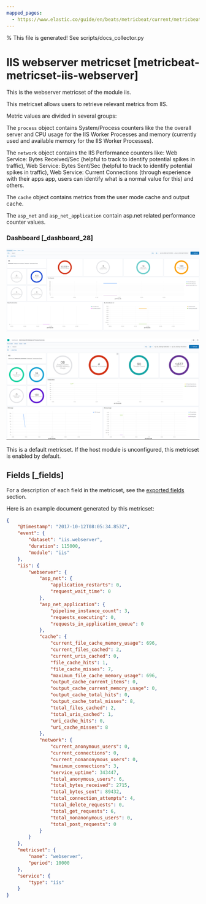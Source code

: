 ```yaml
---
mapped_pages:
  - https://www.elastic.co/guide/en/beats/metricbeat/current/metricbeat-metricset-iis-webserver.html
---
```


% This file is generated! See scripts/docs_collector.py

# IIS webserver metricset [metricbeat-metricset-iis-webserver]

This is the webserver metricset of the module iis.

This metricset allows users to retrieve relevant metrics from IIS.

Metric values are divided in several groups:

The `process` object contains System/Process counters like the the overall server and CPU usage for the IIS Worker Processes and memory (currently used and available memory for the IIS Worker Processes).

The `network` object contains the IIS Performance counters like: Web Service: Bytes Received/Sec (helpful to track to identify potential spikes in traffic), Web Service: Bytes Sent/Sec (helpful to track to identify potential spikes in traffic), Web Service: Current Connections (through experience with their apps app, users can identify what is a normal value for this) and others.

The `cache` object contains metrics from the user mode cache and output cache.

The `asp_net` and `asp_net_application` contain asp.net related performance counter values.


### Dashboard [_dashboard_28]

![metricbeat iis webserver overview](images/metricbeat-iis-webserver-overview.png)

![metricbeat iis webserver process](images/metricbeat-iis-webserver-process.png)

This is a default metricset. If the host module is unconfigured, this metricset is enabled by default.

## Fields [_fields]

For a description of each field in the metricset, see the [exported fields](/reference/metricbeat/exported-fields-iis.md) section.

Here is an example document generated by this metricset:

```json
{
    "@timestamp": "2017-10-12T08:05:34.853Z",
    "event": {
        "dataset": "iis.webserver",
        "duration": 115000,
        "module": "iis"
    },
    "iis": {
        "webserver": {
            "asp_net": {
                "application_restarts": 0,
                "request_wait_time": 0
            },
            "asp_net_application": {
                "pipeline_instance_count": 3,
                "requests_executing": 0,
                "requests_in_application_queue": 0
            },
            "cache": {
                "current_file_cache_memory_usage": 696,
                "current_files_cached": 2,
                "current_uris_cached": 0,
                "file_cache_hits": 1,
                "file_cache_misses": 7,
                "maximum_file_cache_memory_usage": 696,
                "output_cache_current_items": 0,
                "output_cache_current_memory_usage": 0,
                "output_cache_total_hits": 0,
                "output_cache_total_misses": 8,
                "total_files_cached": 2,
                "total_uris_cached": 1,
                "uri_cache_hits": 0,
                "uri_cache_misses": 8
            },
            "network": {
                "current_anonymous_users": 0,
                "current_connections": 0,
                "current_nonanonymous_users": 0,
                "maximum_connections": 3,
                "service_uptime": 343447,
                "total_anonymous_users": 6,
                "total_bytes_received": 2715,
                "total_bytes_sent": 89432,
                "total_connection_attempts": 4,
                "total_delete_requests": 0,
                "total_get_requests": 6,
                "total_nonanonymous_users": 0,
                "total_post_requests": 0
            }
        }
    },
    "metricset": {
        "name": "webserver",
        "period": 10000
    },
    "service": {
        "type": "iis"
    }
}
```
